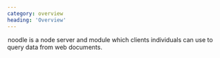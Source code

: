 ```yaml
---
category: overview
heading: 'Overview'
---
```


<script>var jQuery = satya.jQuery;</script>

&#8202;<span class="project-name">noodle</span> is a node server and module 
which clients individuals can use to query data from web documents.